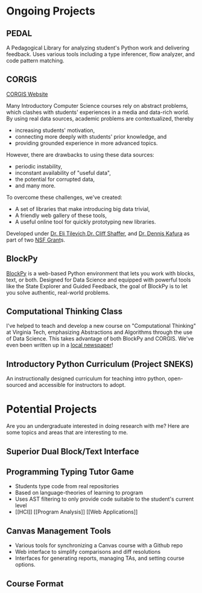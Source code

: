 # Ongoing Projects

## PEDAL

A Pedagogical Library for analyzing student's Python work and delivering feedback. Uses various tools including a type inferencer, flow analyzer, and code pattern matching.

## CORGIS

[CORGIS Website](http://think.cs.vt.edu/corgis/)  

Many Introductory Computer Science courses rely on abstract problems, which clashes with students' experiences in a media and data-rich world. By using real data sources, academic problems are contextualized, thereby

* increasing students' motivation,
* connecting more deeply with students' prior knowledge, and
* providing grounded experience in more advanced topics.

However, there are drawbacks to using these data sources:

* periodic instability,
* inconstant availability of "useful data",
* the potential for corrupted data,
* and many more.

To overcome these challenges, we've created:

* A set of libraries that make introducing big data trivial,
* A friendly web gallery of these tools,
* A useful online tool for quickly prototyping new libraries.

Developed under [Dr. Eli Tilevich](http://people.cs.vt.edu/~tilevich/),[Dr. Cliff Shaffer](http://people.cs.vt.edu/~shaffer/), and [Dr. Dennis Kafura](http://people.cs.vt.edu/~kafura/) as part of two [NSF Grant](http://nsf.gov/awardsearch/showAward.do?AwardNumber=1140318)s.

## BlockPy

[BlockPy](http://think.cs.vt.edu/blockpy) is a web-based Python environment that lets you work with blocks, text, or both. Designed for Data Science and equipped with powerful tools like the State Explorer and Guided Feedback, the goal of BlockPy is to let you solve authentic, real-world problems.

## Computational Thinking Class

I've helped to teach and develop a new course on "Computational Thinking" at Virginia Tech, emphasizing Abstractions and Algorithms through the use of Data Science. This takes advantage of both BlockPy and CORGIS. We've even been written up in a [local newspaper](http://www.roanoke.com/news/education/higher_education/virginia_tech/students-test-new-ways-of-teaching-and-learning-at-virginia/article_dca00832-1328-5e74-9ba5-c0bbf62fb0fb.html)!

## Introductory Python Curriculum (Project SNEKS)

An instructionally designed curriculum for teaching intro python, open-sourced and accessible for instructors to adopt.

# Potential Projects

Are you an undergraduate interested in doing research with me? Here are some topics and areas that are interesting to me.

## Superior Dual Block/Text Interface

## Programming Typing Tutor Game

* Students type code from real repositories
* Based on language-theories of learning to program
* Uses AST filtering to only provide code suitable to the student's current level
* [[HCI]] [[Program Analysis]] [[Web Applications]]

## Canvas Management Tools

* Various tools for synchronizing a Canvas course with a Github repo
* Web interface to simplify comparisons and diff resolutions
* Interfaces for generating reports, managing TAs, and setting course options.

## Course Format